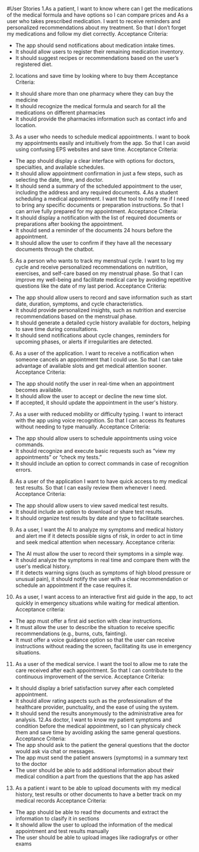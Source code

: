 #User Stories
1.As a patient, I want to know where can I get the medications of the medical formula and have options so I can compare prices and 
 As a user who takes prescribed medication. I want to receive reminders and personalized recommendations about my treatment. So that I don’t forget my medications and follow my diet correctly.
Acceptance Criteria:
-	The app should send notifications about medication intake times.
-	It should allow users to register their remaining medication inventory.
-	It should suggest recipes or recommendations based on the user’s registered diet.
2. locations and save time by looking where to buy them
Acceptance Criteria:
-	It should share more than one pharmacy where they can buy the medicine
-	It should recognize the medical formula and search for all the medications on different pharmacies
-	It should provide the pharmacies information such as contact info and location.
3. As a user who needs to schedule medical appointments. I want to book my appointments easily and intuitively from the app. So that I can avoid using confusing EPS websites and save time.
Acceptance Criteria:
-	The app should display a clear interface with options for doctors, specialties, and available schedules.
-	It should allow appointment confirmation in just a few steps, such as selecting the date, time, and doctor.
-	It should send a summary of the scheduled appointment to the user, including the address and any required documents.
4.As a student scheduling a medical appointment. I want the tool to notify me if I need to bring any specific documents or preparation instructions. So that I can arrive fully prepared for my appointment.
Acceptance Criteria:
-	It should display a notification with the list of required documents or preparations after booking the appointment.
-	It should send a reminder of the documents 24 hours before the appointment.
-	It should allow the user to confirm if they have all the necessary documents through the chatbot.
5. As a person who wants to track my menstrual cycle. I want to log my cycle and receive personalized recommendations on nutrition, exercises, and self-care based on my menstrual phase. So that I can improve my well-being and facilitate medical care by avoiding repetitive questions like the date of my last period.
Acceptance Criteria:
-	The app should allow users to record and save information such as start date, duration, symptoms, and cycle characteristics.
-	It should provide personalized insights, such as nutrition and exercise recommendations based on the menstrual phase.
-	It should generate a detailed cycle history available for doctors, helping to save time during consultations.
-	It should send notifications about cycle changes, reminders for upcoming phases, or alerts if irregularities are detected.
6. As a user of the application. I want to receive a notification when someone cancels an appointment that I could use. So that I can take advantage of available slots and get medical attention sooner.
Acceptance Criteria:
-	The app should notify the user in real-time when an appointment becomes available.
-	It should allow the user to accept or decline the new time slot.
-	If accepted, it should update the appointment in the user's history.
7. As a user with reduced mobility or difficulty typing. I want to interact with the app using voice recognition. So that I can access its features without needing to type manually.
Acceptance Criteria:
-	The app should allow users to schedule appointments using voice commands.
-	It should recognize and execute basic requests such as “view my appointments” or “check my tests.”
-	It should include an option to correct commands in case of recognition errors.
8. As a user of the application I want to have quick access to my medical test results. So that I can easily review them whenever I need.
Acceptance Criteria:
-	The app should allow users to view saved medical test results.
-	It should include an option to download or share test results.
-	It should organize test results by date and type to facilitate searches.
9. As a user, I want the AI to analyze my symptoms and medical history and alert me if it detects possible signs of risk, in order to act in time and seek medical attention when necessary.
Acceptance criteria:
-	The AI must allow the user to record their symptoms in a simple way.
-	It should analyze the symptoms in real time and compare them with the user's medical history.
-	If it detects warning signs (such as symptoms of high blood pressure or unusual pain), it should notify the user with a clear recommendation or schedule an appointment if the case requires it.
10. As a user, I want access to an interactive first aid guide in the app, to act quickly in emergency situations while waiting for medical attention.
Acceptance criteria:
-	The app must offer a first aid section with clear instructions.
-	It must allow the user to describe the situation to receive specific recommendations (e.g., burns, cuts, fainting).
-	It must offer a voice guidance option so that the user can receive instructions without reading the screen, facilitating its use in emergency situations.

11. As a user of the medical service. I want the tool to allow me to rate the care received after each appointment. So that I can contribute to the continuous improvement of the service.
Acceptance Criteria:
-	It should display a brief satisfaction survey after each completed appointment.
-	It should allow rating aspects such as the professionalism of the healthcare provider, punctuality, and the ease of using the system.
-	It should send the results anonymously to the administrative area for analysis.
12.As doctor, I want to know my patient symptoms and condition before the medical appointment, so I can physicaly check them and save time by avoiding asking the same general questions.
Acceptance Criteria:
-	The app should ask to the patient the general questions that the doctor would ask via chat or messages.
-	The app must send the patient answers (symptoms) in a summary text to the doctor
-	The user should be able to add additional information about their medical condition a part from the questions that the app has asked
13. As a patient i want to be able to upload documents with my medical history, test results or other documents to have a better track on
my medical records
Acceptance Criteria:
- The app should be able to read the documents and extract the information to clasify it in sections
- It showld allow the user to upload the information of the medical appointment and test results manually
- The user should be able to upload images like radiografys or other exams
